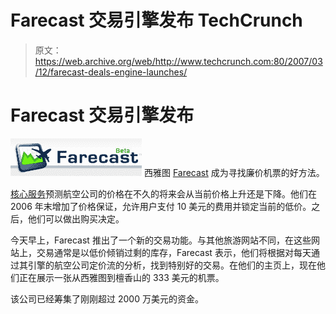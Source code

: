 # Farecast 交易引擎发布 TechCrunch

> 原文：<https://web.archive.org/web/http://www.techcrunch.com:80/2007/03/12/farecast-deals-engine-launches/>

# Farecast 交易引擎发布

[![](img/26c5e9cbc57dd36963a39603ccc7c0fc.png)](https://web.archive.org/web/20220929200042/http://www.farecast.com/) 西雅图 [Farecast](https://web.archive.org/web/20220929200042/http://www.beta.techcrunch.com/2006/11/13/farecast-selling-airline-ticket-price-guarantees/) 成为寻找廉价机票的好方法。

[核心服务](https://web.archive.org/web/20220929200042/http://www.beta.techcrunch.com/2006/06/26/farecast-airfare-prediction-engine-opens-public-beta-today/)预测航空公司的价格在不久的将来会从当前价格上升还是下降。他们在 2006 年末增加了价格保证，允许用户支付 10 美元的费用并锁定当前的低价。之后，他们可以做出购买决定。

今天早上，Farecast 推出了一个新的交易功能。与其他旅游网站不同，在这些网站上，交易通常是以低价倾销过剩的库存，Farecast 表示，他们将根据对每天通过其引擎的航空公司定价流的分析，找到特别好的交易。在他们的主页上，现在他们正在展示一张从西雅图到檀香山的 333 美元的机票。

该公司已经筹集了刚刚超过 2000 万美元的资金。